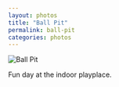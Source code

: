 ```yaml
---
layout: photos  
title: "Ball Pit"  
permalink: ball-pit  
categories: photos
---
```


![Ball Pit](http://jonkit.ca/cdn/ball-pit.jpeg)

Fun day at the indoor playplace.
